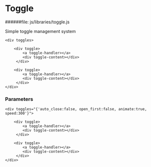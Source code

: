 # Toggle
   
######file: js/libraries/toggle.js

Simple toggle management system

~~~~
<div toggles>

    <div toggle>
        <a toggle-handler></a>
        <div toggle-content></div>
     </div>

    <div toggle>
        <a toggle-handler></a>
        <div toggle-content></div>
     </div>
</div>
~~~~

### Parameters
~~~~
<div toggles="{'auto_close:false, open_first:false, animate:true, speed:300'}">

    <div toggle>
        <a toggle-handler></a>
        <div toggle-content></div>
     </div>

    <div toggle>
        <a toggle-handler></a>
        <div toggle-content></div>
     </div>
</div>
~~~~
